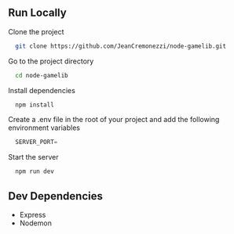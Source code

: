 
## Run Locally

Clone the project

```bash
  git clone https://github.com/JeanCremonezzi/node-gamelib.git
```

Go to the project directory

```bash
  cd node-gamelib
```

Install dependencies

```bash
  npm install
```

Create a .env file in the root of your project and add the following environment variables

```js
  SERVER_PORT=
```

Start the server

```bash
  npm run dev
```


## Dev Dependencies

* Express
* Nodemon